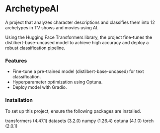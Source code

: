 # ArchetypeAI

A project that analyzes character descriptions and classifies them into 12 archetypes in TV shows and movies using AI.

Using the Hugging Face Transformers library, the project fine-tunes the distilbert-base-uncased model to achieve high accuracy and deploy a robust classification pipeline.

### Features

- Fine-tune a pre-trained model (distilbert-base-uncased) for text classification.
- Hyperparameter optimization using Optuna.
- Deploy model with Gradio.

### Installation

To set up this project, ensure the following packages are installed.

transformers (4.47.1)
datasets (3.2.0)
numpy (1.26.4)
optuna (4.1.0)
torch (2.0.1)